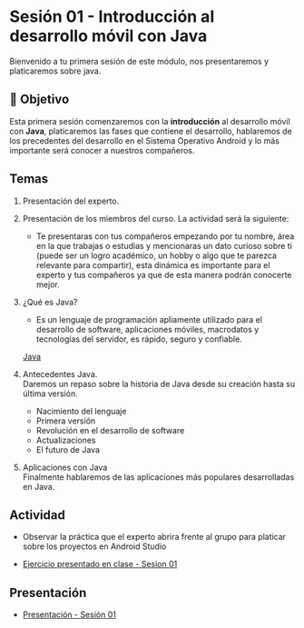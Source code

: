 # Sesión 01 - Introducción al desarrollo móvil con Java 
Bienvenido a tu primera sesión de este módulo, nos presentaremos y platicaremos sobre java. 

## 🎯 Objetivo

Esta primera sesión  comenzaremos con la **introducción** al desarrollo móvil con **Java**, platicaremos las fases que contiene el desarrollo, hablaremos de los precedentes del desarrollo en el Sistema Operativo Android y lo más importante será conocer a nuestros compañeros.

##  Temas

1. Presentación del experto.

2. Presentación de los miembros del curso. La actividad será la siguiente:<br> 
    * Te presentaras con tus compañeros empezando por tu nombre, área en la que trabajas o estudias y mencionaras un dato curioso sobre ti (puede ser un logro académico, un hobby o algo que te parezca relevante para compartir), esta dinámica es importante para el experto y tus compañeros ya que de esta manera podrán conocerte mejor.

3. ¿Qué es Java?<br>
    * Es un lenguaje de programación apliamente utilizado para el desarrollo de software, aplicaciones móviles, macrodatos y tecnologías del servidor, es rápido, seguro y confiable.

    [Java](img/java-logo.png)

4. Antecedentes Java.<br>
Daremos un repaso sobre la historia de Java desde su creación hasta su última versión. 
    * Nacimiento del lenguaje
    * Primera versión
    * Revolución en el desarrollo de software 
    * Actualizaciones
    * El futuro de Java

5. Aplicaciones con Java <br>
Finalmente hablaremos de las aplicaciones más populares desarrolladas en Java.

## Actividad

- Observar la práctica que el experto abrira frente al grupo para platicar sobre los proyectos en Android Studio

- [Ejercicio presentado en clase - Sesion 01](practica)

## Presentación

- [Presentación - Sesión 01](presentacion/Sesion-01.pptx)